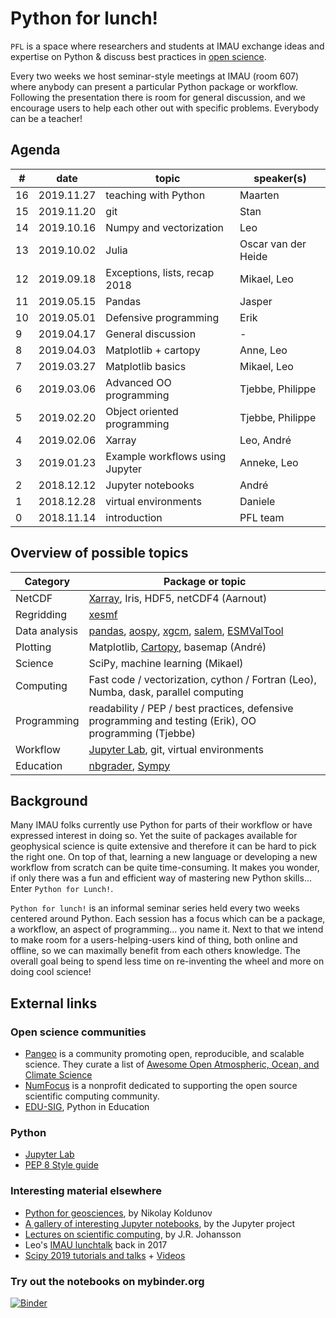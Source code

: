 # Python for lunch!

`PFL` is a space where researchers and students at IMAU exchange ideas and expertise on Python & discuss best practices in [open science](https://en.wikipedia.org/wiki/Open_science).

Every two weeks we host seminar-style meetings at IMAU (room 607) where anybody can present a particular Python package or workflow. Following the presentation there is room for general discussion, and we encourage users to help each other out with specific problems. Everybody can be a teacher!

## Agenda
| # | date        | topic                           | speaker(s)          |
| --- | --------- | ------------------------------- | ------------------- |
| 16 | 2019.11.27 | teaching with Python            | Maarten             |
| 15 | 2019.11.20 | git                             | Stan                |
| 14 | 2019.10.16 | Numpy and vectorization         | Leo                 |
| 13 | 2019.10.02 | Julia                           | Oscar van der Heide |
| 12 | 2019.09.18 | Exceptions, lists, recap 2018   | Mikael, Leo         |
| 11 | 2019.05.15 | Pandas                          | Jasper              |
| 10 | 2019.05.01 | Defensive programming           | Erik                |
|  9 | 2019.04.17 | General discussion              | -                   |
|  8 | 2019.04.03 | Matplotlib + cartopy            | Anne, Leo           |
|  7 | 2019.03.27 | Matplotlib basics               | Mikael, Leo         |
|  6 | 2019.03.06 | Advanced OO programming         | Tjebbe, Philippe    |
|  5 | 2019.02.20 | Object oriented programming     | Tjebbe, Philippe    |
|  4 | 2019.02.06 | Xarray                          | Leo, André          |
|  3 | 2019.01.23 | Example workflows using Jupyter | Anneke, Leo         |
|  2 | 2018.12.12 | Jupyter notebooks               | André               |
|  1 | 2018.12.28 | virtual environments            | Daniele             |
|  0 | 2018.11.14 | introduction                    | PFL team            |


## Overview of possible topics
| Category | Package or topic |
| ------------- | ------------- |
| NetCDF  | [Xarray](http://xarray.pydata.org/), Iris, HDF5, netCDF4 (Aarnout) |
| Regridding | [xesmf](https://xesmf.readthedocs.io/en/latest/)
| Data analysis | [pandas](http://pandas.pydata.org/), [aospy](https://aospy.readthedocs.io/en/stable/), [xgcm](https://xgcm.readthedocs.io/en/latest/), [salem](https://salem.readthedocs.io/en/stable/), [ESMValTool](https://www.esmvaltool.org/)
| Plotting  | Matplotlib, [Cartopy](https://scitools.org.uk/cartopy/docs/latest/index.html), basemap (André)
| Science | SciPy, machine learning (Mikael)
| Computing | Fast code  / vectorization, cython / Fortran (Leo), Numba, dask, parallel computing
| Programming | readability / PEP / best practices, defensive programming and testing (Erik), OO programming (Tjebbe)
| Workflow | [Jupyter Lab](https://jupyterlab.readthedocs.io/en/stable/), git,  virtual environments
| Education | [nbgrader](https://nbgrader.readthedocs.io/en/stable/), [Sympy](https://www.sympy.org)

## Background
Many IMAU folks currently use Python for parts of their workflow or have expressed interest in doing so. Yet the suite of packages available for geophysical science is quite extensive and therefore it can be hard to pick the right one. On top of that, learning a new language or developing a new workflow from scratch can be quite time-consuming. It makes you wonder, if only there was a fun and efficient way of mastering new Python skills… Enter `Python for Lunch!`.

`Python for lunch!` is an informal seminar series held every two weeks centered around Python. Each session has a focus which can be a package, a workflow, an aspect of programming... you name it. Next to that we intend to make room for a users-helping-users kind of thing, both online and offline, so we can maximally benefit from each others knowledge. The overall goal being to spend less time on re-inventing the wheel and more on doing cool science! 

## External links

### Open science communities
* [Pangeo](http://pangeo.io/) is a community promoting open, reproducible, and scalable science. They curate a list of [Awesome Open Atmospheric, Ocean, and Climate Science](https://github.com/pangeo-data/awesome-open-climate-science)
* [NumFocus](https://numfocus.org/) is a nonprofit dedicated to supporting the open source scientific computing community.
* [EDU-SIG](https://www.python.org/community/sigs/current/edu-sig/), Python in Education

### Python
* [Jupyter Lab](https://jupyterlab.readthedocs.io/en/stable/)
* [PEP 8 Style guide](https://pep8.org/)

### Interesting material elsewhere
* [Python for geosciences](https://github.com/koldunovn/python_for_geosciences), by Nikolay Koldunov 
* [A gallery of interesting Jupyter notebooks](https://github.com/jupyter/jupyter/wiki/A-gallery-of-interesting-Jupyter-Notebooks), by the Jupyter project
* [Lectures on scientific computing](https://github.com/jrjohansson/scientific-python-lectures), by J.R. Johansson 
* Leo's [IMAU lunchtalk](https://github.com/lvankampenhout/Lunchtalk-Python-2017) back in 2017
* [Scipy 2019 tutorials and talks](https://www.scipy2019.scipy.org/tutorial-participant-instructions) + [Videos](https://www.youtube.com/playlist?list=PLYx7XA2nY5GcDQblpQ_M1V3PQPoLWiDAC)

### Try out the notebooks on mybinder.org

[![Binder](https://mybinder.org/badge_logo.svg)](https://mybinder.org/v2/gh/UU-IMAU/Python-for-lunch-Notebooks/master?urlpath=lab)


